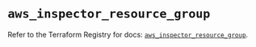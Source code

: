 # `aws_inspector_resource_group`

Refer to the Terraform Registry for docs: [`aws_inspector_resource_group`](https://registry.terraform.io/providers/hashicorp/aws/6.9.0/docs/resources/inspector_resource_group).
